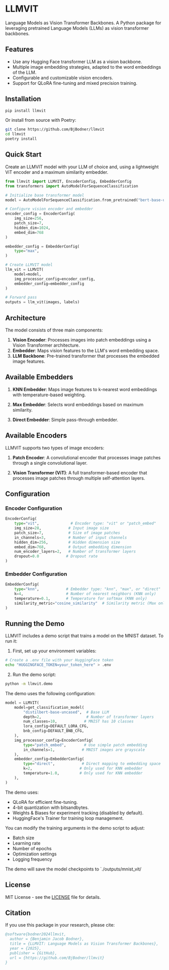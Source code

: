 # LLMVIT

Language Models as Vision Transformer Backbones.
A Python package for leveraging pretrained Language Models (LLMs) as vision transformer backbones.

## Features
- Use any Hugging Face transformer LLM as a vision backbone.
- Multiple image embedding strategies, adapted to the word embeddings of the LLM.
- Configurable and customizable vision encoders.
- Support for QLoRA fine-tuning and mixed precision training.

## Installation

```bash
pip install llmvit
```

Or install from source with Poetry:

```bash
git clone https://github.com/BjBodner/llmvit
cd llmvit
poetry install
```

## Quick Start
Create an LLMVIT model with your LLM of choice and, using a lightweight ViT encoder and a maximum similarity embedder.

```python
from llmvit import LLMVIT, EncoderConfig, EmbedderConfig
from transformers import AutoModelForSequenceClassification

# Initialize base transformer model
model = AutoModelForSequenceClassification.from_pretrained("bert-base-uncased", num_labels=10)

# Configure vision encoder and embedder
encoder_config = EncoderConfig(
    img_size=256,
    patch_size=7,
    hidden_dim=1024,
    embed_dim=768
)

embedder_config = EmbedderConfig(
    type="max",
)

# Create LLMVIT model
llm_vit = LLMVIT(
    model=model,
    img_processor_config=encoder_config,
    embedder_config=embedder_config
)

# Forward pass
outputs = llm_vit(images, labels)
```

## Architecture

The model consists of three main components:

1. **Vision Encoder**: Processes images into patch embeddings using a Vision Transformer architecture.
2. **Embedder**: Maps vision features to the LLM's word embedding space.
3. **LLM Backbone**: Pre-trained transformer that processes the embedded image features.

## Available Embedders

1. **KNN Embedder**: Maps image features to k-nearest word embeddings with temperature-based weighting.

2. **Max Embedder**: Selects word embeddings based on maximum similarity.

3. **Direct Embedder**: Simple pass-through embedder.


## Available Encoders

LLMVIT supports two types of image encoders:

1. **Patch Encoder**: A convolutional encoder that processes image patches through a single convolutional layer.

2. **Vision Transformer (ViT)**: A full transformer-based encoder that processes image patches through multiple self-attention layers.




## Configuration

### Encoder Configuration
```python
EncoderConfig(
    type="vit",              # Encoder type: "vit" or "patch_embed"
    img_size=28,            # Input image size
    patch_size=7,           # Size of image patches
    in_channels=3,          # Number of input channels
    hidden_dim=256,         # Hidden dimension size
    embed_dim=768,          # Output embedding dimension
    num_encoder_layers=2,   # Number of transformer layers
    dropout=0.0            # Dropout rate
)
```

### Embedder Configuration
```python
EmbedderConfig(
    type="knn",            # Embedder type: "knn", "max", or "direct"
    k=4,                   # Number of nearest neighbors (KNN only)
    temperature=0.1,       # Temperature for softmax (KNN only)
    similarity_metric="cosine_similarity"  # Similarity metric (Max only)
)
```


## Running the Demo

LLMVIT includes a demo script that trains a model on the MNIST dataset. To run it:

1. First, set up your environment variables:
```bash
# Create a .env file with your HuggingFace token
echo "HUGGINGFACE_TOKEN=your_token_here" > .env
```

2. Run the demo script:
```bash
python -m llmvit.demo
```

The demo uses the following configuration:
```python
model = LLMVIT(
    model=get_classification_model(
        "distilbert-base-uncased",  # Base LLM
        depth=2,                    # Number of transformer layers
        num_classes=10,            # MNIST has 10 classes
        lora_config=DEFAULT_LORA_CFG,
        bnb_config=DEFAULT_BNB_CFG,
    ),
    img_processor_config=EncoderConfig(
        type="patch_embed",        # Use simple patch embedding
        in_channels=1,            # MNIST images are grayscale
    ),
    embedder_config=EmbedderConfig(
        type="direct",            # Direct mapping to embedding space
        k=2,                     # Only used for KNN embedder
        temperature=1.0,         # Only used for KNN embedder
    ),
)
```

The demo uses:
- QLoRA for efficient fine-tuning.
- 4-bit quantization with bitsandbytes.
- Weights & Biases for experiment tracking (disabled by default).
- HuggingFace's Trainer for training loop management.

You can modify the training arguments in the demo script to adjust:
- Batch size
- Learning rate
- Number of epochs
- Optimization settings
- Logging frequency

The demo will save the model checkpoints to `./outputs/mnist_vit/



## License

MIT License - see the [LICENSE](LICENSE) file for details.

## Citation

If you use this package in your research, please cite:

```bibtex
@software{bodner2024llmvit,
  author = {Benjamin Jacob Bodner},
  title = {LLMVIT: Language Models as Vision Transformer Backbones},
  year = {2025},
  publisher = {GitHub},
  url = {https://github.com/BjBodner/llmvit}
}
```
